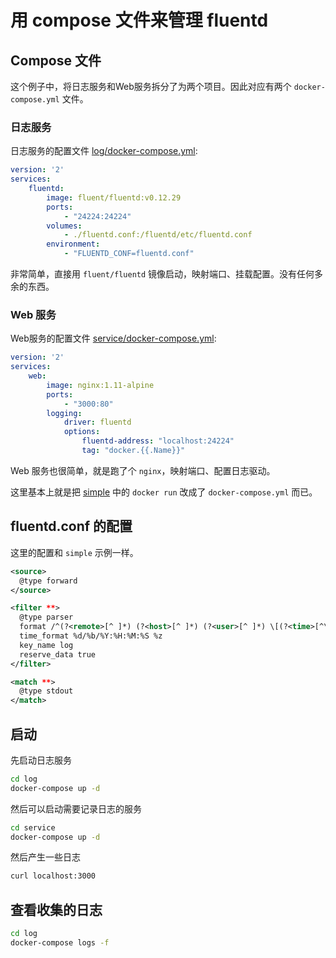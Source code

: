 # 用 compose 文件来管理 fluentd

## Compose 文件

这个例子中，将日志服务和Web服务拆分了为两个项目。因此对应有两个 `docker-compose.yml` 文件。

### 日志服务

日志服务的配置文件 [log/docker-compose.yml](log/docker-compose.yml):

```yml
version: '2'
services:
    fluentd:
        image: fluent/fluentd:v0.12.29
        ports:
            - "24224:24224"
        volumes:
            - ./fluentd.conf:/fluentd/etc/fluentd.conf
        environment:
            - "FLUENTD_CONF=fluentd.conf"
```

非常简单，直接用 `fluent/fluentd` 镜像启动，映射端口、挂载配置。没有任何多余的东西。

### Web 服务

Web服务的配置文件 [service/docker-compose.yml](service/docker-compose.yml):

```yml
version: '2'
services:
    web:
        image: nginx:1.11-alpine
        ports:
            - "3000:80"
        logging:
            driver: fluentd
            options:
                fluentd-address: "localhost:24224"
                tag: "docker.{{.Name}}"
```

Web 服务也很简单，就是跑了个 `nginx`，映射端口、配置日志驱动。

这里基本上就是把 [simple](../simple) 中的 `docker run` 改成了 `docker-compose.yml` 而已。

## fluentd.conf 的配置

这里的配置和 `simple` 示例一样。

```xml
<source>
  @type forward
</source>

<filter **>
  @type parser
  format /^(?<remote>[^ ]*) (?<host>[^ ]*) (?<user>[^ ]*) \[(?<time>[^\]]*)\] "(?<method>\S+)(?: +(?<path>[^\"]*) +\S*)?" (?<code>[^ ]*) (?<size>[^ ]*)(?: "(?<referer>[^\"]*)" "(?<agent>[^\"]*)" "(?<forward>[^\"]*)")?$/
  time_format %d/%b/%Y:%H:%M:%S %z
  key_name log
  reserve_data true
</filter>

<match **>
  @type stdout
</match>
```

## 启动

先启动日志服务

```bash
cd log
docker-compose up -d
```

然后可以启动需要记录日志的服务

```bash
cd service
docker-compose up -d
```

然后产生一些日志

```bash
curl localhost:3000
```

## 查看收集的日志

```bash
cd log
docker-compose logs -f
```
